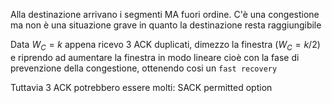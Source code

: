 Alla destinazione arrivano i segmenti MA fuori ordine. 
C'è una congestione ma non è una situazione grave in quanto la destinazione resta raggiungibile

Data $W_C = k$ appena ricevo 3 ACK duplicati, dimezzo la finestra ($W_C = k/2$) e riprendo ad aumentare la finestra in modo lineare cioè con la fase di prevenzione della congestione, ottenendo cosi un `fast recovery`

Tuttavia 3 ACK potrebbero essere molti: SACK permitted option
